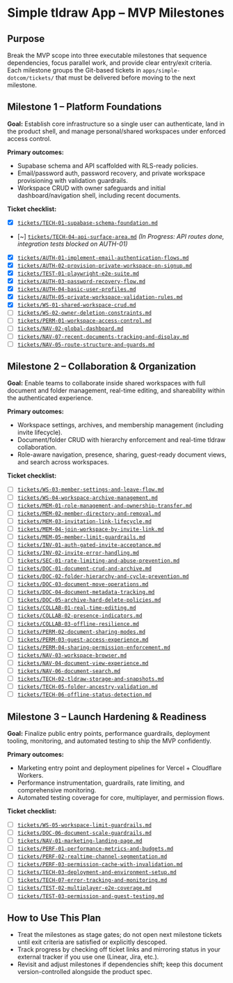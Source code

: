 # Simple tldraw App – MVP Milestones

## Purpose

Break the MVP scope into three executable milestones that sequence dependencies, focus parallel work, and provide clear entry/exit criteria. Each milestone groups the Git-based tickets in `apps/simple-dotcom/tickets/` that must be delivered before moving to the next milestone.

## Milestone 1 – Platform Foundations

**Goal:** Establish core infrastructure so a single user can authenticate, land in the product shell, and manage personal/shared workspaces under enforced access control.

**Primary outcomes:**
- Supabase schema and API scaffolded with RLS-ready policies.
- Email/password auth, password recovery, and private workspace provisioning with validation guardrails.
- Workspace CRUD with owner safeguards and initial dashboard/navigation shell, including recent documents.

**Ticket checklist:**
- [x] [`tickets/TECH-01-supabase-schema-foundation.md`](tickets/TECH-01-supabase-schema-foundation.md)
- [~] [`tickets/TECH-04-api-surface-area.md`](tickets/TECH-04-api-surface-area.md) *(In Progress: API routes done, integration tests blocked on AUTH-01)*
- [x] [`tickets/AUTH-01-implement-email-authentication-flows.md`](tickets/AUTH-01-implement-email-authentication-flows.md)
- [x] [`tickets/AUTH-02-provision-private-workspace-on-signup.md`](tickets/AUTH-02-provision-private-workspace-on-signup.md)
- [x] [`tickets/TEST-01-playwright-e2e-suite.md`](tickets/TEST-01-playwright-e2e-suite.md)
- [x] [`tickets/AUTH-03-password-recovery-flow.md`](tickets/AUTH-03-password-recovery-flow.md)
- [x] [`tickets/AUTH-04-basic-user-profiles.md`](tickets/AUTH-04-basic-user-profiles.md)
- [x] [`tickets/AUTH-05-private-workspace-validation-rules.md`](tickets/AUTH-05-private-workspace-validation-rules.md)
- [x] [`tickets/WS-01-shared-workspace-crud.md`](tickets/WS-01-shared-workspace-crud.md)
- [ ] [`tickets/WS-02-owner-deletion-constraints.md`](tickets/WS-02-owner-deletion-constraints.md)
- [ ] [`tickets/PERM-01-workspace-access-control.md`](tickets/PERM-01-workspace-access-control.md)
- [ ] [`tickets/NAV-02-global-dashboard.md`](tickets/NAV-02-global-dashboard.md)
- [ ] [`tickets/NAV-07-recent-documents-tracking-and-display.md`](tickets/NAV-07-recent-documents-tracking-and-display.md)
- [ ] [`tickets/NAV-05-route-structure-and-guards.md`](tickets/NAV-05-route-structure-and-guards.md)

## Milestone 2 – Collaboration & Organization

**Goal:** Enable teams to collaborate inside shared workspaces with full document and folder management, real-time editing, and shareability within the authenticated experience.

**Primary outcomes:**
- Workspace settings, archives, and membership management (including invite lifecycle).
- Document/folder CRUD with hierarchy enforcement and real-time tldraw collaboration.
- Role-aware navigation, presence, sharing, guest-ready document views, and search across workspaces.

**Ticket checklist:**
- [ ] [`tickets/WS-03-member-settings-and-leave-flow.md`](tickets/WS-03-member-settings-and-leave-flow.md)
- [ ] [`tickets/WS-04-workspace-archive-management.md`](tickets/WS-04-workspace-archive-management.md)
- [ ] [`tickets/MEM-01-role-management-and-ownership-transfer.md`](tickets/MEM-01-role-management-and-ownership-transfer.md)
- [ ] [`tickets/MEM-02-member-directory-and-removal.md`](tickets/MEM-02-member-directory-and-removal.md)
- [ ] [`tickets/MEM-03-invitation-link-lifecycle.md`](tickets/MEM-03-invitation-link-lifecycle.md)
- [ ] [`tickets/MEM-04-join-workspace-by-invite-link.md`](tickets/MEM-04-join-workspace-by-invite-link.md)
- [ ] [`tickets/MEM-05-member-limit-guardrails.md`](tickets/MEM-05-member-limit-guardrails.md)
- [ ] [`tickets/INV-01-auth-gated-invite-acceptance.md`](tickets/INV-01-auth-gated-invite-acceptance.md)
- [ ] [`tickets/INV-02-invite-error-handling.md`](tickets/INV-02-invite-error-handling.md)
- [ ] [`tickets/SEC-01-rate-limiting-and-abuse-prevention.md`](tickets/SEC-01-rate-limiting-and-abuse-prevention.md)
- [ ] [`tickets/DOC-01-document-crud-and-archive.md`](tickets/DOC-01-document-crud-and-archive.md)
- [ ] [`tickets/DOC-02-folder-hierarchy-and-cycle-prevention.md`](tickets/DOC-02-folder-hierarchy-and-cycle-prevention.md)
- [ ] [`tickets/DOC-03-document-move-operations.md`](tickets/DOC-03-document-move-operations.md)
- [ ] [`tickets/DOC-04-document-metadata-tracking.md`](tickets/DOC-04-document-metadata-tracking.md)
- [ ] [`tickets/DOC-05-archive-hard-delete-policies.md`](tickets/DOC-05-archive-hard-delete-policies.md)
- [ ] [`tickets/COLLAB-01-real-time-editing.md`](tickets/COLLAB-01-real-time-editing.md)
- [ ] [`tickets/COLLAB-02-presence-indicators.md`](tickets/COLLAB-02-presence-indicators.md)
- [ ] [`tickets/COLLAB-03-offline-resilience.md`](tickets/COLLAB-03-offline-resilience.md)
- [ ] [`tickets/PERM-02-document-sharing-modes.md`](tickets/PERM-02-document-sharing-modes.md)
- [ ] [`tickets/PERM-03-guest-access-experience.md`](tickets/PERM-03-guest-access-experience.md)
- [ ] [`tickets/PERM-04-sharing-permission-enforcement.md`](tickets/PERM-04-sharing-permission-enforcement.md)
- [ ] [`tickets/NAV-03-workspace-browser.md`](tickets/NAV-03-workspace-browser.md)
- [ ] [`tickets/NAV-04-document-view-experience.md`](tickets/NAV-04-document-view-experience.md)
- [ ] [`tickets/NAV-06-document-search.md`](tickets/NAV-06-document-search.md)
- [ ] [`tickets/TECH-02-tldraw-storage-and-snapshots.md`](tickets/TECH-02-tldraw-storage-and-snapshots.md)
- [ ] [`tickets/TECH-05-folder-ancestry-validation.md`](tickets/TECH-05-folder-ancestry-validation.md)
- [ ] [`tickets/TECH-06-offline-status-detection.md`](tickets/TECH-06-offline-status-detection.md)

## Milestone 3 – Launch Hardening & Readiness

**Goal:** Finalize public entry points, performance guardrails, deployment tooling, monitoring, and automated testing to ship the MVP confidently.

**Primary outcomes:**
- Marketing entry point and deployment pipelines for Vercel + Cloudflare Workers.
- Performance instrumentation, guardrails, rate limiting, and comprehensive monitoring.
- Automated testing coverage for core, multiplayer, and permission flows.

**Ticket checklist:**
- [ ] [`tickets/WS-05-workspace-limit-guardrails.md`](tickets/WS-05-workspace-limit-guardrails.md)
- [ ] [`tickets/DOC-06-document-scale-guardrails.md`](tickets/DOC-06-document-scale-guardrails.md)
- [ ] [`tickets/NAV-01-marketing-landing-page.md`](tickets/NAV-01-marketing-landing-page.md)
- [ ] [`tickets/PERF-01-performance-metrics-and-budgets.md`](tickets/PERF-01-performance-metrics-and-budgets.md)
- [ ] [`tickets/PERF-02-realtime-channel-segmentation.md`](tickets/PERF-02-realtime-channel-segmentation.md)
- [ ] [`tickets/PERF-03-permission-cache-with-invalidation.md`](tickets/PERF-03-permission-cache-with-invalidation.md)
- [ ] [`tickets/TECH-03-deployment-and-environment-setup.md`](tickets/TECH-03-deployment-and-environment-setup.md)
- [ ] [`tickets/TECH-07-error-tracking-and-monitoring.md`](tickets/TECH-07-error-tracking-and-monitoring.md)
- [ ] [`tickets/TEST-02-multiplayer-e2e-coverage.md`](tickets/TEST-02-multiplayer-e2e-coverage.md)
- [ ] [`tickets/TEST-03-permission-and-guest-testing.md`](tickets/TEST-03-permission-and-guest-testing.md)

## How to Use This Plan

- Treat the milestones as stage gates; do not open next milestone tickets until exit criteria are satisfied or explicitly descoped.
- Track progress by checking off ticket links and mirroring status in your external tracker if you use one (Linear, Jira, etc.).
- Revisit and adjust milestones if dependencies shift; keep this document version-controlled alongside the product spec.
